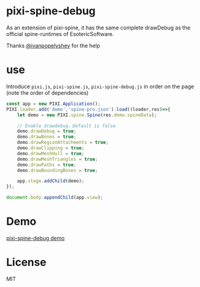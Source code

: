# pixi-spine-debug

As an extension of pixi-spine, it has the same complete drawDebug as the official spine-runtimes of EsotericSoftware.

Thanks [@ivanpopelyshev](https://github.com/ivanpopelyshev) for the help


# use

Introduce `pixi.js`, `pixi-spine.js`, `pixi-spine-debug.js` in order on the page (note the order of dependencies)

```javascript
const app = new PIXI.Application();
PIXI.loader.add('demo','spine-pro.json').load((loader,res)=>{
    let demo = new PIXI.spine.Spine(res.demo.spineData);

    // Enable drawdebug，Default is false
    demo.drawDebug = true;
    demo.drawBones = true;
    demo.drawRegionAttachments = true;
    demo.drawClipping = true;
    demo.drawMeshHull = true;
    demo.drawMeshTriangles = true;
    demo.drawPaths = true;
    demo.drawBoundingBoxes = true;

    app.stage.addChild(demo);
});

document.body.appendChild(app.view);
```

# Demo

[pixi-spine-debug demo](https://sbfkcel.github.io/pixi-spine-debug)


# License

MIT
